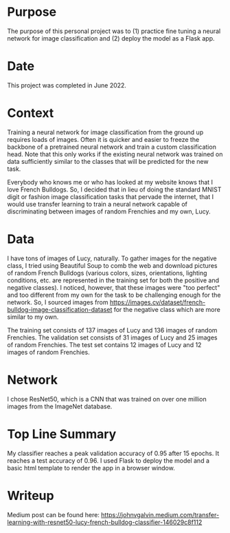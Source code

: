 # Purpose
The purpose of this personal project was to (1) practice fine tuning a neural network for image classification and (2) deploy the model as a Flask app.

# Date
This project was completed in June 2022.

# Context
Training a neural network for image classification from the ground up requires loads of images. Often it is quicker and easier to freeze the backbone of a pretrained neural network and train a custom classification head. Note that this only works if the existing neural network was trained on data sufficiently similar to the classes that will be predicted for the new task.

Everybody who knows me or who has looked at my website knows that I love French Bulldogs. So, I decided that in lieu of doing the standard MNIST digit or fashion image classification tasks that pervade the internet, that I would use transfer learning to train a neural network capable of discriminating between images of random Frenchies and my own, Lucy.

# Data
I have tons of images of Lucy, naturally. To gather images for the negative class, I tried using Beautiful Soup to comb the web and download pictures of random French Bulldogs (various colors, sizes, orientations, lighting conditions, etc. are represented in the training set for both the positive and negative classes). I noticed, however, that these images were "too perfect" and too different from my own for the task to be challenging enough for the network. So, I sourced images from https://images.cv/dataset/french-bulldog-image-classification-dataset for the negative class which are more similar to my own.

The training set consists of 137 images of Lucy and 136 images of random Frenchies. The validation set consists of 31 images of Lucy and 25 images of random Frenchies. The test set contains 12 images of Lucy and 12 images of random Frenchies.

# Network
I chose ResNet50, which is a CNN that was trained on over one million images from the ImageNet database.

# Top Line Summary
My classifier reaches a peak validation accuracy of 0.95 after 15 epochs. It reaches a test accuracy of 0.96. I used Flask to deploy the model and a basic html template to render the app in a browser window.

# Writeup
Medium post can be found here: https://johnvgalvin.medium.com/transfer-learning-with-resnet50-lucy-french-bulldog-classifier-146029c8f112
